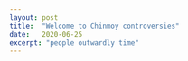 ```yaml
---
layout: post
title:  "Welcome to Chinmoy controversies"
date:   2020-06-25
excerpt: "people outwardly time"
---
```

